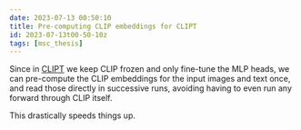 ```yaml
---
date: 2023-07-13 00:50:10
title: Pre-computing CLIP embeddings for CLIPT
id: 2023-07-13t00-50-10z
tags: [msc_thesis]
---
```


Since in [CLIPT](.2023-07-10t16-36-37z.md) we keep CLIP frozen and only
fine-tune the MLP heads, we can pre-compute the CLIP embeddings for the input
images and text once, and read those directly in successive runs, avoiding
having to even run any forward through CLIP itself.

This drastically speeds things up.

